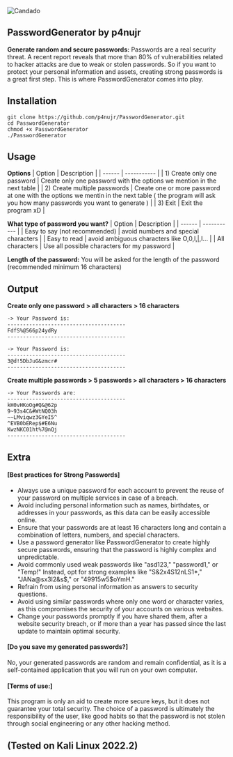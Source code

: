 ![Candado](https://encrypted-tbn0.gstatic.com/images?q=tbn:ANd9GcSobhvECowzgl_kkJrIm2cjKq0G8yoTlqOUZvQyE805KAvGhnkqIW9bpyoAiwcI62a7VsU&usqp=CAU)
## PasswordGenerator by p4nujr
**Generate random and secure passwords:**
Passwords are a real security threat. A recent report reveals that more than 80% of vulnerabilities related to hacker attacks are due to weak or stolen passwords. So if you want to protect your personal information and assets, creating strong passwords is a great first step. This is where PasswordGenerator comes into play. 

## Installation
```
git clone https://github.com/p4nujr/PasswordGenerator.git
cd PasswordGenerator
chmod +x PasswordGenerator
./PasswordGenerator
```
## Usage

**Options**
| Option | Description |
| ------ | ----------- |
| 1) Create only one password |  Create only one password with the options we mention in the next table |
| 2) Create multiple passwords | Create one or more password at one with the options we mentin in the next table ( the program will ask you how many passwords you want to generate ) |
| 3) Exit | Exit the program xD |

**What type of password you want?**
| Option | Description |
| ------ | ----------- |
| Easy to say (not recommended) | avoid numbers and special characters |
| Easy to read | avoid ambiguous characters like O,0,l,|,I... |
| All characters | Use all possible characters for my password |

**Length of the password:**
You will be asked for the length of the password (recommended minimum 16 characters)


## Output

**Create only one password > all characters > 16 characters**
```
-> Your Password is:
--------------------------------------
FdfS%@566p24ydRy
--------------------------------------
```
```
-> Your Password is:
--------------------------------------
3@d!5DbJuG&zmcr#
--------------------------------------
```
**Create multiple passwords > 5 passwords > all characters > 16 characters**
```
-> Your Passwords are:
--------------------------------------
kH0vHKoOg#Q&@62p
9~93s4C&#WtNQ03h
~~LMviqwz3GYeI5^
^EVB0bERep$#E6Nu
KwzNKC01ht%7@nQj
--------------------------------------
```

## Extra
#### [Best practices for Strong Passwords]
- Always use a unique password for each account to prevent the reuse of your password on multiple services in case of a breach.
- Avoid including personal information such as names, birthdates, or addresses in your passwords, as this data can be easily accessible online.
- Ensure that your passwords are at least 16 characters long and contain a combination of letters, numbers, and special characters.
- Use a password generator like PasswordGenerator to create highly secure passwords, ensuring that the password is highly complex and unpredictable.
- Avoid commonly used weak passwords like "asd123," "password1," or "Temp!" Instead, opt for strong examples like "S&2x4S12nLS1*," "JANa@sx3l2&s$," or "49915w5$oYmH."
- Refrain from using personal information as answers to security questions.
- Avoid using similar passwords where only one word or character varies, as this compromises the security of your accounts on various websites.
- Change your passwords promptly if you have shared them, after a website security breach, or if more than a year has passed since the last update to maintain optimal security.

#### [Do you save my generated passwords?]
No, your generated passwords are random and remain confidential, as it is a self-contained application that you will run on your own computer.

#### [Terms of use:]
This program is only an aid to create more secure keys, but it does not guarantee your total security. The choice of a password is ultimately the responsibility of the user, like good habits so that the password is not stolen through social engineering or any other hacking method.

## (Tested on Kali Linux 2022.2)
